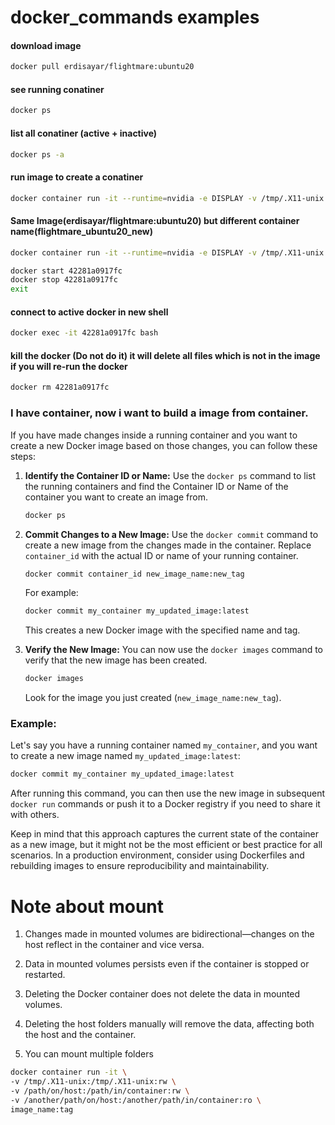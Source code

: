 # docker_commands examples

#### download image
```bash
docker pull erdisayar/flightmare:ubuntu20
```

#### see running conatiner
```bash
docker ps 
```

#### list all conatiner (active + inactive)
```bash
docker ps -a
```

#### run image to create a conatiner
```bash
docker container run -it --runtime=nvidia -e DISPLAY -v /tmp/.X11-unix:/tmp/.X11-unix:rw --name flightmare_ubuntu20 erdisayar/flightmare:ubuntu20
```

#### Same Image(erdisayar/flightmare:ubuntu20) but different container name(flightmare_ubuntu20_new)
```bash
docker container run -it --runtime=nvidia -e DISPLAY -v /tmp/.X11-unix:/tmp/.X11-unix:rw --name flightmare_ubuntu20_new erdisayar/flightmare:ubuntu20
```

```bash
docker start 42281a0917fc
docker stop 42281a0917fc
exit
```
#### connect to active docker in new shell
```bash
docker exec -it 42281a0917fc bash
```

#### kill the docker (Do not do it) it will delete all files which is not in the image if you will re-run the docker
```bash
docker rm 42281a0917fc
```

### I have container, now i want to build a image from container.
If you have made changes inside a running container and you want to create a new Docker image based on those changes, you can follow these steps:

1. **Identify the Container ID or Name:**
   Use the `docker ps` command to list the running containers and find the Container ID or Name of the container you want to create an image from.

   ```bash
   docker ps
   ```

2. **Commit Changes to a New Image:**
   Use the `docker commit` command to create a new image from the changes made in the container. Replace `container_id` with the actual ID or name of your running container.

   ```bash
   docker commit container_id new_image_name:new_tag
   ```

   For example:

   ```bash
   docker commit my_container my_updated_image:latest
   ```

   This creates a new Docker image with the specified name and tag.

3. **Verify the New Image:**
   You can now use the `docker images` command to verify that the new image has been created.

   ```bash
   docker images
   ```

   Look for the image you just created (`new_image_name:new_tag`).

### Example:

Let's say you have a running container named `my_container`, and you want to create a new image named `my_updated_image:latest`:

```bash
docker commit my_container my_updated_image:latest
```

After running this command, you can then use the new image in subsequent `docker run` commands or push it to a Docker registry if you need to share it with others.

Keep in mind that this approach captures the current state of the container as a new image, but it might not be the most efficient or best practice for all scenarios. In a production environment, consider using Dockerfiles and rebuilding images to ensure reproducibility and maintainability.

# Note about mount
1. Changes made in mounted volumes are bidirectional—changes on the host reflect in the container and vice versa.

2. Data in mounted volumes persists even if the container is stopped or restarted.

3. Deleting the Docker container does not delete the data in mounted volumes.

4. Deleting the host folders manually will remove the data, affecting both the host and the container.

5.  You can mount multiple folders
   ```bash
   docker container run -it \
  -v /tmp/.X11-unix:/tmp/.X11-unix:rw \
  -v /path/on/host:/path/in/container:rw \
  -v /another/path/on/host:/another/path/in/container:ro \
  image_name:tag
```
